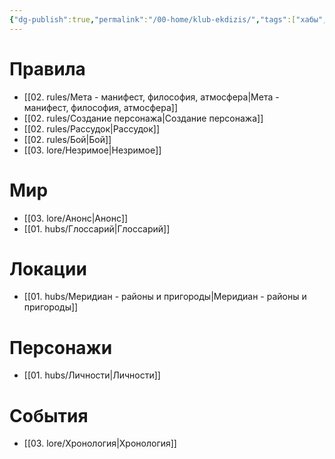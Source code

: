 ```yaml
---
{"dg-publish":true,"permalink":"/00-home/klub-ekdizis/","tags":["хабы","gardenEntry"]}
---
```


# Правила
- [[02. rules/Мета - манифест, философия, атмосфера\|Мета - манифест, философия, атмосфера]]
- [[02. rules/Создание персонажа\|Создание персонажа]]
- [[02. rules/Рассудок\|Рассудок]]
- [[02. rules/Бой\|Бой]]
- [[03. lore/Незримое\|Незримое]]
# Мир
- [[03. lore/Анонс\|Анонс]]
- [[01. hubs/Глоссарий\|Глоссарий]]
# Локации
- [[01. hubs/Меридиан - районы и пригороды\|Меридиан - районы и пригороды]]
# Персонажи
- [[01. hubs/Личности\|Личности]]
# События
- [[03. lore/Хронология\|Хронология]]